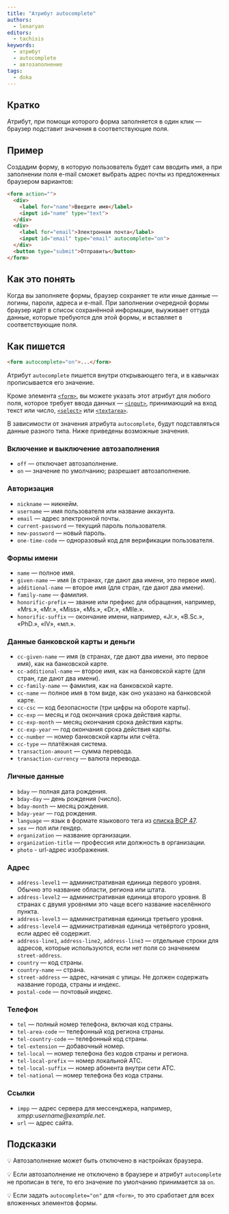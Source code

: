 ```yaml
---
title: "Атрибут autocomplete"
authors:
  - lenaryan
editors:
  - tachisis
keywords:
  - атрибут
  - autocomplete
  - автозаполнение
tags:
  - doka
---
```


## Кратко

Атрибут, при помощи которого форма заполняется в один клик — браузер подставит значения в соответствующие поля.

## Пример

Создадим форму, в которую пользователь будет сам вводить имя, а при заполнении поля e-mail сможет выбрать адрес почты из предложенных браузером вариантов:

```html
<form action="">
  <div>
    <label for="name">Введите имя</label>
    <input id="name" type="text">
  </div>
  <div>
    <label for="email">Электронная почта</label>
    <input id="email" type="email" autocomplete="on">
  </div>
  <button type="submit">Отправить</button>
</form>
```

## Как это понять

Когда вы заполняете формы, браузер сохраняет те или иные данные — логины, пароли, адреса и e-mail. При заполнении очередной формы браузер идёт в список сохранённой информации, выуживает оттуда данные, которые требуются для этой формы, и вставляет в соответствующие поля.

## Как пишется

```html
<form autocomplete="on">...</form>
```

Атрибут `autocomplete` пишется внутри открывающего тега, и в кавычках прописывается его значение.

Кроме элемента [`<form>`](/html/form), вы можете указать этот атрибут для любого поля, которое требует ввода данных — [`<input>`](/html/input), принимающий на вход текст или число, [`<select>`](/html/select) или [`<textarea>`](/html/textarea).

В зависимости от значения атрибута `autocomplete`, будут подставляться данные разного типа. Ниже приведены возможные значения.

### Включение и выключение автозаполнения

- `off` — отключает автозаполнение.
- `on` — значение по умолчанию; разрешает автозаполнение.

### Авторизация

- `nickname` — никнейм.
- `username` — имя пользователя или название аккаунта.
- `email` — адрес электронной почты.
- `current-password` — текущий пароль пользователя.
- `new-password` — новый пароль.
- `one-time-code` — одноразовый код для верификации пользователя.

### Формы имени

- `name` — полное имя.
- `given-name` — имя (в странах, где дают два имени, это первое имя).
- `additional-name` — второе имя (для стран, где дают два имени).
- `family-name` — фамилия.
- `honorific-prefix` — звание или префикс для обращения, например, «Mrs.», «Mr.», «Miss», «Ms.», «Dr.», «Mlle.».
- `honorific-suffix` — окончание имени, например, «Jr.», «B.Sc.», «PhD.», «IV», «мл.».

### Данные банковской карты и деньги

- `cc-given-name` — имя (в странах, где дают два имени, это первое имя), как на банковской карте.
- `cc-additional-name` — второе имя, как на банковской карте (для стран, где дают два имени).
- `cc-family-name` — фамилия, как на банковской карте.
- `cc-name` — полное имя в том виде, как оно указано на банковской карте.
- `cc-csc` — код безопасности (три цифры на обороте карты).
- `cc-exp` — месяц и год окончания срока действия карты.
- `cc-exp-month` — месяц окончания срока действия карты.
- `cc-exp-year` — год окончания срока действия карты.
- `cc-number` — номер банковской карты или счёта.
- `cc-type` — платёжная система.
- `transaction-amount` — сумма перевода.
- `transaction-currency` — валюта перевода.

### Личные данные

- `bday` — полная дата рождения.
- `bday-day` — день рождения (число).
- `bday-month` — месяц рождения.
- `bday-year` — год рождения.
- `language` — язык в формате языкового тега из [списка BCP 47](https://www.iana.org/assignments/language-subtag-registry/language-subtag-registry).
- `sex` — пол или гендер.
- `organization` — название организации.
- `organization-title` — профессия или должность в организации.
- `photo` - url-адрес изображения.

### Адрес

- `address-level1` — административная единица первого уровня. Обычно это название области, региона или штата.
- `address-level2` — административная единица второго уровня. В странах с двумя уровнями это чаще всего название населённого пункта.
- `address-level3` — административная единица третьего уровня.
- `address-level4` — административная единица четвёртого уровня, если адрес её содержит.
- `address-line1`, `address-line2`, `address-line3` — отдельные строки для адресов, которые используются, если нет поля со значением `street-address`.
- `country` — код страны.
- `country-name` — страна.
- `street-address` — адрес, начиная с улицы. Не должен содержать название города, страны и индекс.
- `postal-code` — почтовый индекс.

### Телефон

- `tel` — полный номер телефона, включая код страны.
- `tel-area-code` — телефонный код региона страны.
- `tel-country-code` — телефонный код страны.
- `tel-extension` — добавочный номер.
- `tel-local` — номер телефона без кодов страны и региона.
- `tel-local-prefix` — номер локальной АТС.
- `tel-local-suffix` — номер абонента внутри сети АТС.
- `tel-national` — номер телефона без кода страны.

### Ссылки

- `impp` — адрес сервера для мессенджера, например, _xmpp:username@example.net_.
- `url` — адрес сайта.

## Подсказки

💡 Автозаполнение может быть отключено в настройках браузера.

💡 Если автозаполнение не отключено в браузере и атрибут `autocomplete` не прописан в теге, то его значение по умолчанию принимается за `on`.

💡 Если задать `autocomplete="on"` для `<form>`, то это сработает для всех вложенных элементов формы.
